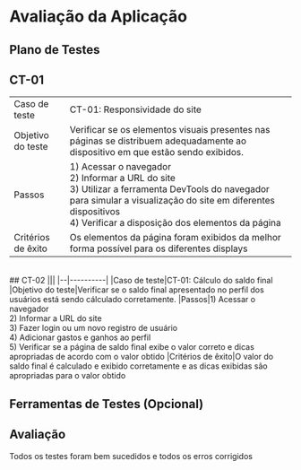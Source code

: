 # Avaliação da Aplicação

## Plano de Testes
## CT-01
|||
|--|----------|
|Caso de teste|CT-01: Responsividade do site
|Objetivo do teste|Verificar se os elementos visuais presentes nas páginas se distribuem adequadamente ao dispositivo em que estão sendo exibidos.
|Passos|1) Acessar o navegador<br>2) Informar a URL do site<br>3) Utilizar a ferramenta DevTools do navegador para simular a visualização do site em diferentes dispositivos<br>4) Verificar a disposição dos elementos da página
|Critérios de êxito|Os elementos da página foram exibidos da melhor forma possível para os diferentes displays
<br>
## CT-02
|||
|--|----------|
|Caso de teste|CT-01: Cálculo do saldo final
|Objetivo do teste|Verificar se o saldo final apresentado no perfil dos usuários está sendo cálculado corretamente.
|Passos|1) Acessar o navegador<br>2) Informar a URL do site<br>3) Fazer login ou um novo registro de usuário<br>4) Adicionar gastos e ganhos ao perfil<br>5) Verificar se a página de saldo final exibe o valor correto e dicas apropriadas de acordo com o valor obtido
|Critérios de êxito|O valor do saldo final é calculado e exibido corretamente e as dicas exibidas são apropriadas para o valor obtido
<br>


## Ferramentas de Testes (Opcional)



## Avaliação
Todos os testes foram bem sucedidos e todos os erros corrigidos
